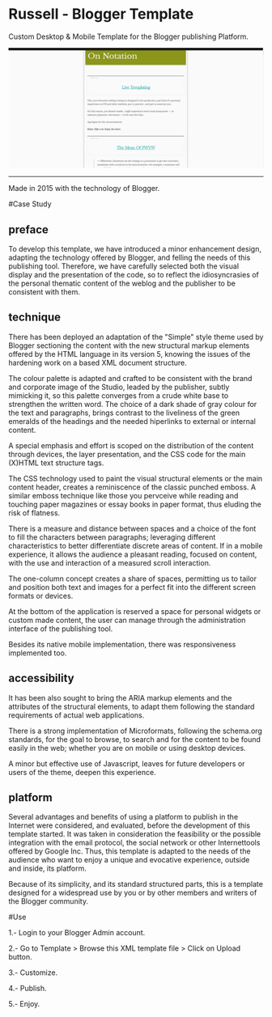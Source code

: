 # Russell - Blogger Template
Custom Desktop & Mobile Template for the Blogger publishing Platform.


 ![](https://github.com/delfiramirez/Russell-blogger-template/blob/master/assets/splash.png)

----------------------------------------------------------------------------------------------------------------------

Made in 2015 with the technology of Blogger.

#Case Study

preface
------
To develop this template, we have introduced a minor enhancement design, adapting the technology offered by Blogger, and felling the needs of this publishing tool. Therefore, we have carefully selected both the visual display and the presentation of the code, so to reflect the idiosyncrasies of the personal thematic content of the weblog and the publisher to be consistent with them.

technique
---------

There has been deployed an adaptation of the "Simple" style theme used by Blogger sectioning the content with the new structural markup elements offered by the HTML language in its version 5, knowing the issues of the hardening work on a based XML document structure.

The colour palette is adapted and crafted to be consistent with the brand and  corporate image of the Studio, leaded by the publisher, subtly mimicking it, so this palette converges from a crude white base to strengthen the written word. The choice of a dark shade of gray colour for the text and paragraphs, brings contrast to the liveliness of the green emeralds of the headings and the needed hiperlinks to external or internal content.

A special emphasis and effort is scoped on the distribution of the content through devices, the layer presentation, and the CSS code for the main (X)HTML text structure tags.

The CSS technology used to paint the visual structural elements or the main content header, creates a reminiscence of the classic punched emboss. A similar emboss technique like those you pervceive while reading and touching paper magazines or essay books in paper format, thus eluding the risk of flatness. 

There is a measure and distance between spaces and a choice of the font to fill the characters between paragraphs; leveraging different characteristics to better differentiate discrete areas of content. If in a mobile experience, it allows the audience a pleasant reading, focused on content, with the use and interaction of a measured scroll interaction.

The one-column concept creates a share of spaces, permitting us to tailor and position both text and images for a perfect fit into the different screen formats or devices. 

At the bottom of the application is reserved a space for personal widgets or custom made content, the user can manage through the administration interface of the publishing tool.

Besides its native mobile implementation, there was responsiveness implemented too.

accessibility
----------
It has been also sought to bring the ARIA markup elements and the attributes of the structural elements, to adapt them following the standard requirements of actual web applications. 

There is a strong implementation of Microformats, following the schema.org standards, for the goal to browse, to search and for the content to be found easily in the web; whether you are on mobile or using desktop devices. 

A minor but effective use of Javascript, leaves for future developers or users of the theme, deepen this experience.


platform
-------
Several advantages and benefits of using a platform to publish in the Internet were considered, and evaluated, before the development of this template started. It was taken in consideration the feasibility or the possible integration with the email protocol, the social network or other Internettools offered by Google Inc. Thus, this template is adapted to the needs of the audience who want to enjoy a unique and evocative experience, outside and inside, its platform.

Because of its simplicity, and its standard structured parts, this is a template designed for a widespread use by you or by other members and writers of the Blogger community.

#Use

1.- Login to your Blogger Admin account.

2.- Go to Template > Browse this XML template file > Click on Upload button.

3.- Customize.

4.- Publish.

5.- Enjoy.
